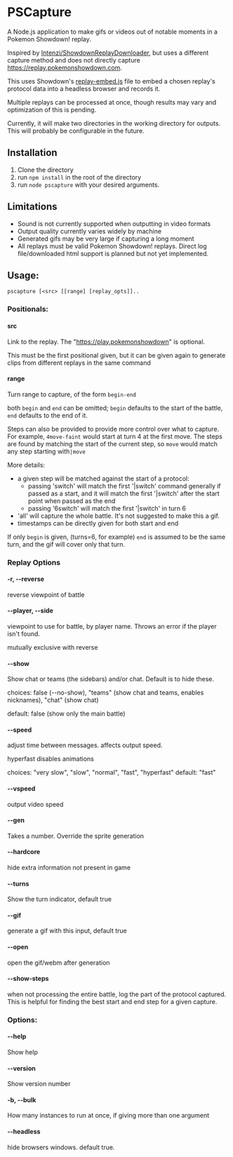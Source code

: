 # PSCapture

A Node.js application to make gifs or videos out of notable moments in a Pokemon Showdown! replay.

Inspired by [Intenzi/ShowdownReplayDownloader](https://github.com/Intenzi/ShowdownReplayDownloader), but uses a different capture method and does not directly capture https://replay.pokemonshowdown.com.

This uses Showdown's [replay-embed.js](https://github.com/smogon/pokemon-showdown-client/blob/master/play.pokemonshowdown.com/js/replay-embed.template.js) file to embed a chosen replay's protocol data into a headless browser and records it.

Multiple replays can be processed at once, though results may vary and optimization of this is pending.

Currently, it will make two directories in the working directory for outputs. This will probably be configurable in the future.

## Installation

1. Clone the directory
2. run `npm install` in the root of the directory
3. run `node pscapture` with your desired arguments.

## Limitations

* Sound is not currently supported when outputting in video formats
* Output quality currently varies widely by machine
* Generated gifs may be very large if capturing a long moment
* All replays must be valid Pokemon Showdown! replays. Direct log file/downloaded html support is planned but not yet implemented.

## Usage:
```pscapture [<src> [[range] [replay_opts]]..```

### Positionals:
#### src 
Link to the replay. The "https://play.pokemonshowdown" is optional.

This must be the first positional given, but it can be given again to generate clips from different replays in the same command

#### range
Turn range to capture, of the form `begin-end`

both `begin` and `end` can be omitted; `begin` defaults to the start of the battle, `end` defaults to the end of it.

Steps can also be provided to provide more control over what to capture. For example, `4move-faint` would start at turn 4 at the first move. The steps are found by matching the start of the current step, so `move` would match any step starting with`|move`

More details:
* a given step will be matched against the start of a protocol:
  * passing 'switch' will match the first '|switch' command generally if passed as a start, and it will match the first '|switch' after the start point when passed as the end
  * passing '6switch' will match the first '|switch' in turn 6
* 'all' will capture the whole battle. It's not suggested to make this a gif.
* timestamps can be directly given for both start and end

If only `begin` is given, (turns=6, for example) `end` is assumed to be the same turn, and the gif will cover only that turn.

### Replay Options
#### -r, --reverse
reverse viewpoint of battle
#### --player, --side
viewpoint to use for battle, by player name. Throws an error if the player isn't found.

mutually exclusive with reverse
#### --show
Show chat or teams (the sidebars) and/or chat. Default is to hide these.

choices: false (--no-show), "teams" (show chat and teams, enables nicknames), "chat" (show chat)

default: false (show only the main battle)
#### --speed
adjust time between messages. affects output speed.

hyperfast disables animations

choices: "very slow", "slow", "normal", "fast", "hyperfast"
default: "fast"
#### --vspeed
output video speed

#### --gen
Takes a number. Override the sprite generation

#### --hardcore
hide extra information not present in game

#### --turns
Show the turn indicator, default true

#### --gif
generate a gif with this input, default true

#### --open
open the gif/webm after generation

#### --show-steps
when not processing the entire battle, log the part of the protocol captured. This is helpful for finding the best start and end step for a given capture. 

### Options:
#### --help                
Show help
#### --version             
Show version number
#### -b, --bulk
How many instances to run at once, if giving more than one argument
#### --headless                                       
hide browsers windows. default true.

